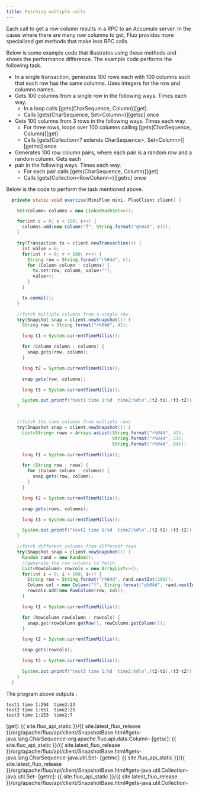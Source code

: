 ```yaml
---
title: Fetching multiple cells
---
```


Each call to get a row column results in a RPC to an Accumulo server.  In the cases where there are
many row columns to get, Fluo provides more specialized get methods that make less RPC calls.

Below is some example code that illustrates using these methods and shows the performance
difference.  The example code performs the following task.

 * In a single transaction, generates 100 rows each with 100 columns such that each row has the same
   columns.  Uses integers for the row and columns names.
 * Gets 100 columns from a single row in the following ways.  Times each way.
   * In a loop calls  [gets(CharSequence, Column)][get].
   * Calls [gets(CharSequence, Set\<Column\>)][getsc] once
 * Gets 100 columns from 3 rows in the following ways.  Times each way. 
   * For three rows, loops over 100 columns calling  [gets(CharSequence, Column)][get]
   * Calls [gets(Collection\<? extends CharSequence\>, Set\<Column\>)][getmc] once
 * Generates 100 row column pairs, where each pair is a random row and a random column. Gets each
 * pair in the following ways.  Times each way.  
   * For each pair calls [gets(CharSequence, Column)][get]
   * Calls [gets(Collection\<RowColumn\>)][getrc] once

Below is the code to perform the task mentioned above.

```java
  private static void exercise(MiniFluo mini, FluoClient client) {

    Set<Column> columns = new LinkedHashSet<>();

    for(int c = 0; c < 100; c++) {
      columns.add(new Column("f", String.format("q%04d", c)));
    }

    try(Transaction tx = client.newTransaction()) {
      int value = 0;
      for(int r = 0; r < 100; r++) {
        String row = String.format("r%04d", r);
        for (Column column : columns) {
          tx.set(row, column, value+"");
          value++;
        }
      }

      tx.commit();
    }

    //fetch multiple columns from a single row
    try(Snapshot snap = client.newSnapshot()) {
      String row = String.format("r%04d", 42);

      long t1 = System.currentTimeMillis();

      for (Column column : columns) {
        snap.gets(row, column);
      }

      long t2 = System.currentTimeMillis();

      snap.gets(row, columns);

      long t3 = System.currentTimeMillis();

      System.out.printf("test1 time 1:%d  time2:%d\n",(t2-t1),(t3-t2));
    }


    //fetch the same columns from multiple rows
    try(Snapshot snap = client.newSnapshot()) {
      List<String> rows = Arrays.asList(String.format("r%04d", 42),
                                        String.format("r%04d", 21),
                                        String.format("r%04d", 84));

      long t1 = System.currentTimeMillis();

      for (String row : rows) {
        for (Column column : columns) {
          snap.gets(row, column);
        }
      }

      long t2 = System.currentTimeMillis();

      snap.gets(rows, columns);

      long t3 = System.currentTimeMillis();

      System.out.printf("test2 time 1:%d  time2:%d\n",(t2-t1),(t3-t2));
    }

    //fetch different columns from different rows
    try(Snapshot snap = client.newSnapshot()) {
      Random rand = new Random();
      //generate the row columns to fetch
      List<RowColumn> rowcols = new ArrayList<>();
      for(int i = 0; i < 100; i++) {
        String row = String.format("r%04d", rand.nextInt(100));
        Column col = new Column("f", String.format("q%04d", rand.nextInt(100)));
        rowcols.add(new RowColumn(row, col));
      }

      long t1 = System.currentTimeMillis();

      for (RowColumn rowColumn : rowcols) {
        snap.get(rowColumn.getRow(), rowColumn.getColumn());
      }

      long t2 = System.currentTimeMillis();

      snap.gets(rowcols);

      long t3 = System.currentTimeMillis();

      System.out.printf("test3 time 1:%d  time2:%d\n",(t2-t1),(t3-t2));
    }
  }
```

The program above outputs :

```
test1 time 1:294  time2:13
test2 time 1:651  time2:25
test3 time 1:153  time2:7
```

[get]: {{ site.fluo_api_static }}/{{ site.latest_fluo_release }}/org/apache/fluo/api/client/SnapshotBase.html#gets-java.lang.CharSequence-org.apache.fluo.api.data.Column-
[getsc]: {{ site.fluo_api_static }}/{{ site.latest_fluo_release }}/org/apache/fluo/api/client/SnapshotBase.html#gets-java.lang.CharSequence-java.util.Set-
[getmc]: {{ site.fluo_api_static }}/{{ site.latest_fluo_release }}/org/apache/fluo/api/client/SnapshotBase.html#gets-java.util.Collection-java.util.Set-
[getrc]: {{ site.fluo_api_static }}/{{ site.latest_fluo_release }}/org/apache/fluo/api/client/SnapshotBase.html#gets-java.util.Collection-

